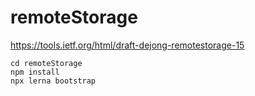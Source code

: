 # remoteStorage

https://tools.ietf.org/html/draft-dejong-remotestorage-15

```
cd remoteStorage
npm install
npx lerna bootstrap
```

